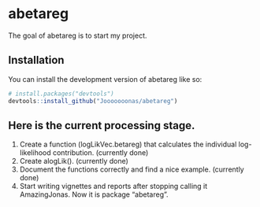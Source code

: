
<!-- README.md is generated from README.Rmd. Please edit that file -->

# abetareg

<!-- badges: start -->
<!-- badges: end -->

The goal of abetareg is to start my project.

## Installation

You can install the development version of abetareg like so:

``` r
# install.packages("devtools")
devtools::install_github("Jooooooonas/abetareg")
```

## Here is the current processing stage.

1.  Create a function (logLikVec.betareg) that calculates the individual
    log-likelihood contribution. (currently done)
2.  Create alogLik(). (currently done)
3.  Document the functions correctly and find a nice example. (currently
    done)
4.  Start writing vignettes and reports after stopping calling it
    AmazingJonas. Now it is package “abetareg”.
